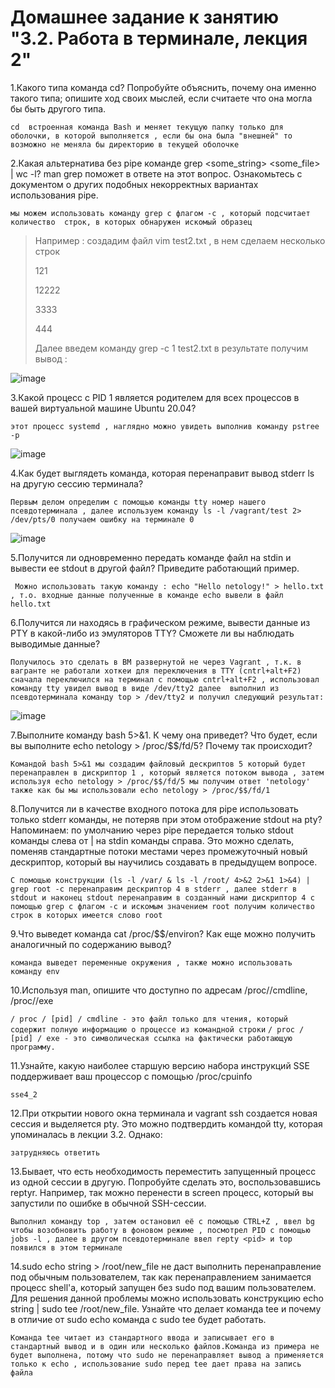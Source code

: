 # Домашнее задание к занятию "3.2. Работа в терминале, лекция 2"

1.Какого типа команда cd? Попробуйте объяснить, почему она именно такого типа; опишите ход своих мыслей, если считаете что она могла бы быть другого типа.

`cd  встроенная команда Bash и меняет текущую папку только для оболочки, в которой выполняется , если бы она была "внешней" то возможно не меняла бы директорию в текущей оболочке`

2.Какая альтернатива без pipe команде grep <some_string> <some_file> | wc -l? man grep поможет в ответе на этот вопрос. Ознакомьтесь с документом о других подобных некорректных вариантах использования pipe.

`мы можем использовать команду grep c флагом -с , который подсчитает количество  строк, в которых обнаружен искомый образец`
> Например : создадим файл vim test2.txt , в нем сделаем несколько строк 
>
>121
>
>12222
>
>3333
>
>444
>
> Далее введем команду grep -c 1 test2.txt в результате получим вывод :

![image](https://user-images.githubusercontent.com/106814458/175316562-f8c18762-8f9b-4090-b690-d14609621202.png)

3.Какой процесс с PID 1 является родителем для всех процессов в вашей виртуальной машине Ubuntu 20.04?

`этот процесс systemd , наглядно можно увидеть выполнив команду pstree -p`

![image](https://user-images.githubusercontent.com/106814458/175327252-6b47366a-38f8-41ce-b98a-55e1ba38ee48.png)

4.Как будет выглядеть команда, которая перенаправит вывод stderr ls на другую сессию терминала?

`Первым делом определим с помощью команды tty номер нашего псевдотерминала , далее используем команду ls -l /vagrant/test 2> /dev/pts/0 получаем ошибку на терминале 0`


![image](https://user-images.githubusercontent.com/106814458/175376000-15a58d0f-2348-4e76-86ab-7b1b8ab85ab7.png)

5.Получится ли одновременно передать команде файл на stdin и вывести ее stdout в другой файл? Приведите работающий пример.

` Можно использовать такую команду : echo "Hello netology!" > hello.txt , т.о. входные данные полученные в команде echo вывели в файл hello.txt`

6.Получится ли находясь в графическом режиме, вывести данные из PTY в какой-либо из эмуляторов TTY? Сможете ли вы наблюдать выводимые данные?

`Получилось это сделать в ВМ развернутой не через Vagrant , т.к. в вагранте не работали хоткеи для переключения в TTY (cntrl+alt+F2)`
`сначала переключился на терминал с помощью cntrl+alt+F2 , использовал команду tty увидел вывод в виде /dev/tty2 далее  выполнил из псевдотерминала команду top > /dev/tty2 и получил следующий результат:`

![image](https://user-images.githubusercontent.com/106814458/175384914-0940c43e-e775-4d33-a46e-f24cc8f862f3.png)

7.Выполните команду bash 5>&1. К чему она приведет? Что будет, если вы выполните echo netology > /proc/$$/fd/5? Почему так происходит?

`Командой bash 5>&1 мы создадим файловый дескриптов 5 который будет перенаправлен в дискриптор 1 , который является потоком вывода , затем используя echo netology > /proc/$$/fd/5 мы получим ответ 'netology' также как бы мы использовали echo netology > /proc/$$/fd/1` 

8.Получится ли в качестве входного потока для pipe использовать только stderr команды, не потеряв при этом отображение stdout на pty? Напоминаем: по умолчанию через pipe передается только stdout команды слева от | на stdin команды справа. Это можно сделать, поменяв стандартные потоки местами через промежуточный новый дескриптор, который вы научились создавать в предыдущем вопросе.

`C помощью конструкции (ls -l /var/ & ls -l /root/ 4>&2 2>&1 1>&4) | grep root -c перенаправим дескриптор 4 в stderr , далее stderr в stdout и наконец stdout перенаправим в созданный нами дискриптор 4 c помощью grep с флагом -с и искомым значением root получим количество строк в которых имеется слово root`

9.Что выведет команда cat /proc/$$/environ? Как еще можно получить аналогичный по содержанию вывод?

`команда выведет переменные окружения , также можно использовать команду env`

10.Используя man, опишите что доступно по адресам /proc/<PID>/cmdline, /proc/<PID>/exe
  
`/ proc / [pid] / cmdline - это файл только для чтения, который содержит полную информацию о процессе из командной строки`
`/ proc / [pid] / exe - это символическая ссылка на фактически работающую программу.`
  
11.Узнайте, какую наиболее старшую версию набора инструкций SSE поддерживает ваш процессор с помощью /proc/cpuinfo
  
`sse4_2`
 
12.При открытии нового окна терминала и vagrant ssh создается новая сессия и выделяется pty. Это можно подтвердить командой tty, которая упоминалась в лекции 3.2. Однако:
  
`затрудняюсь ответить`

13.Бывает, что есть необходимость переместить запущенный процесс из одной сессии в другую. Попробуйте сделать это, воспользовавшись reptyr. Например, так можно перенести в screen процесс, который вы запустили по ошибке в обычной SSH-сессии.
  
`Выполнил команду top , затем остановил её с помощью CTRL+Z , ввел bg чтобы возобновить работу в фоновом режиме , посмотрел PID с помощью jobs -l , далее в другом псевдотерминале ввел repty <pid> и top появился в этом терминале`
  
14.sudo echo string > /root/new_file не даст выполнить перенаправление под обычным пользователем, так как перенаправлением занимается процесс shell'а, который запущен без sudo под вашим пользователем. Для решения данной проблемы можно использовать конструкцию echo string | sudo tee /root/new_file. Узнайте что делает команда tee и почему в отличие от sudo echo команда с sudo tee будет работать.
  
`Команда tee читает из стандартного ввода и записывает его в стандартный вывод и в один или несколько файлов.Команда из примера не будет выполнена, потому что sudo не перенаправляет вывод а применяется только к echo , использование sudo перед tee дает права на запись файла`
